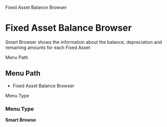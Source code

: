 
Fixed Asset Balance Browser
# Fixed Asset Balance Browser


Smart Browser shows the information  about the balance, depreciation and remaining amounts for each Fixed Asset

Menu Path
## Menu Path



- Fixed Asset Balance Browser

Menu Type
### Menu Type

**Smart Browse**

